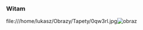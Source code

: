 ### Witam

file:///home/lukasz/Obrazy/Tapety/0qw3rl.jpg![obraz](https://user-images.githubusercontent.com/83636448/116988325-81747480-acd0-11eb-95f5-90e0311f20dc.png)

